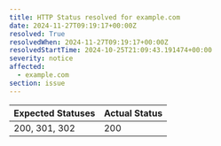 ```yaml
---
title: HTTP Status resolved for example.com
date: 2024-11-27T09:19:17+00:00Z
resolved: True
resolvedWhen: 2024-11-27T09:19:17+00:00Z
resolvedStartTime: 2024-10-25T21:09:43.191474+00:00
severity: notice
affected:
  - example.com
section: issue
---
```


| Expected Statuses | Actual Status  |
|-------------------|----------------|
| 200, 301, 302 | 200 |
